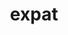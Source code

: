 ---
title: "expat"
layout: cache
categories: [package, develop]
meta: {"compilers": ["apple-clang@16.0.0", "cce@18.0.0", "gcc@10.2.1", "gcc@10.3.0", "gcc@10.5.0", "gcc@11.1.0", "gcc@11.4.0", "gcc@12.3.0", "gcc@12.4.0", "gcc@13.2.0", "gcc@13.3.0", "gcc@7.3.1", "gcc@7.5.0", "gcc@9.4.0", "intel-oneapi-compilers@2024.1.0", "intel-oneapi-compilers@2025.1.0", "msvc@19.39.33523"], "num_specs": 51, "num_specs_by_stack": {"aws-isc": 1, "aws-isc-aarch64": 1, "aws-pcluster-neoverse_v1": 2, "aws-pcluster-x86_64_v4": 4, "bootstrap-aarch64-darwin": 2, "bootstrap-x86_64-linux-gnu": 2, "build_systems": 2, "data-vis-sdk": 2, "developer-tools": 1, "developer-tools-aarch64-linux-gnu": 2, "developer-tools-darwin": 2, "developer-tools-manylinux2014": 1, "developer-tools-x86_64_v3-linux-gnu": 2, "e4s": 2, "e4s-cray-rhel": 3, "e4s-cray-sles": 1, "e4s-neoverse-v2": 2, "e4s-neoverse_v1": 1, "e4s-oneapi": 2, "e4s-power": 1, "e4s-rocm-external": 2, "gpu-tests": 3, "hep": 2, "ml-darwin-aarch64-mps": 2, "ml-linux-aarch64-cpu": 2, "ml-linux-aarch64-cuda": 2, "ml-linux-x86_64-cpu": 2, "ml-linux-x86_64-cuda": 2, "ml-linux-x86_64-rocm": 2, "radiuss": 2, "radiuss-aws": 2, "radiuss-aws-aarch64": 4, "root": 51, "tutorial": 4, "windows-vis": 4}, "oss": ["amzn2", "centos7", "rhel8", "sequoia", "sle_hpc15", "ubuntu18.04", "ubuntu20.04", "ubuntu22.04", "ubuntu24.04", "windows10.0.20348"], "platforms": ["darwin", "linux", "windows"], "stacks": ["aws-isc", "aws-isc-aarch64", "aws-pcluster-neoverse_v1", "aws-pcluster-x86_64_v4", "bootstrap-aarch64-darwin", "bootstrap-x86_64-linux-gnu", "build_systems", "data-vis-sdk", "developer-tools", "developer-tools-aarch64-linux-gnu", "developer-tools-darwin", "developer-tools-manylinux2014", "developer-tools-x86_64_v3-linux-gnu", "e4s", "e4s-cray-rhel", "e4s-cray-sles", "e4s-neoverse-v2", "e4s-neoverse_v1", "e4s-oneapi", "e4s-power", "e4s-rocm-external", "gpu-tests", "hep", "ml-darwin-aarch64-mps", "ml-linux-aarch64-cpu", "ml-linux-aarch64-cuda", "ml-linux-x86_64-cpu", "ml-linux-x86_64-cuda", "ml-linux-x86_64-rocm", "radiuss", "radiuss-aws", "radiuss-aws-aarch64", "root", "tutorial", "windows-vis"], "targets": ["aarch64", "neoverse_v1", "neoverse_v2", "ppc64le", "x86_64", "x86_64_v3", "x86_64_v4"], "versions": ["2.5.0", "2.6.2", "2.6.4", "2.7.1"]}
spec_details: [{"compiler": "gcc@11.4.0", "hash": "2h3bbs7upewx6fxcqaa5dmbb3b7rn6e7", "os": "ubuntu22.04", "platform": "linux", "size": "-", "stacks": ["e4s-neoverse-v2", "root"], "target": "neoverse_v2", "variants": ["build_system=autotools", "+libbsd"], "versions": ["2.7.1"]}, {"compiler": "gcc@10.2.1", "hash": "3x2bnolru4qjnsb3vxpp5kbw4onttiyp", "os": "centos7", "platform": "linux", "size": "-", "stacks": ["developer-tools-manylinux2014", "root"], "target": "x86_64_v3", "variants": ["build_system=autotools", "+libbsd"], "versions": ["2.6.4"]}, {"compiler": "gcc@9.4.0", "hash": "4bpojfomh7jqe7u6unyi7z7yf3opuhkh", "os": "ubuntu20.04", "platform": "linux", "size": "-", "stacks": ["e4s-power", "root"], "target": "ppc64le", "variants": ["build_system=autotools", "+libbsd"], "versions": ["2.6.4"]}, {"compiler": "gcc@11.4.0", "hash": "4bucnkyyoj26yft5eazpwt5l4tndgdpo", "os": "ubuntu22.04", "platform": "linux", "size": "-", "stacks": ["e4s-neoverse_v1", "root"], "target": "neoverse_v1", "variants": ["build_system=autotools", "+libbsd"], "versions": ["2.6.4"]}, {"compiler": "msvc@19.39.33523", "hash": "4d7d2e63iai43lwcud4q5yfcn3f3jhko", "os": "windows10.0.20348", "platform": "windows", "size": "-", "stacks": ["root", "windows-vis"], "target": "x86_64", "variants": ["build_system=cmake", "build_type=Release", "generator=ninja", "~ipo", "~libbsd", "+shared"], "versions": ["2.7.1"]}, {"compiler": "gcc@7.3.1", "hash": "4jkuv7pyayw4luz53lmz4cwaqviozbn5", "os": "amzn2", "platform": "linux", "size": "-", "stacks": ["radiuss-aws-aarch64", "root"], "target": "aarch64", "variants": ["build_system=autotools", "+libbsd"], "versions": ["2.7.1"]}, {"compiler": "gcc@11.1.0", "hash": "5seusroqlpoegfat577lwxtmnknoepmo", "os": "ubuntu20.04", "platform": "linux", "size": "-", "stacks": ["gpu-tests", "root"], "target": "x86_64_v3", "variants": ["build_system=autotools", "+libbsd"], "versions": ["2.5.0"]}, {"compiler": "gcc@13.2.0", "hash": "6hsgi3zqua26ae2qzy44nlkbwrvlgwc2", "os": "ubuntu24.04", "platform": "linux", "size": "-", "stacks": ["ml-linux-aarch64-cpu", "ml-linux-aarch64-cuda", "root"], "target": "aarch64", "variants": ["build_system=autotools", "+libbsd"], "versions": ["2.7.1"]}, {"compiler": "gcc@12.3.0", "hash": "7or7fs3n43rdw7j2ziyrog5gl6d3zbfa", "os": "ubuntu22.04", "platform": "linux", "size": "-", "stacks": ["root", "tutorial"], "target": "x86_64_v3", "variants": ["build_system=autotools", "+libbsd"], "versions": ["2.7.1"]}, {"compiler": "intel-oneapi-compilers@2025.1.0", "hash": "adtlgq763gywizjt5overdtbysio74ny", "os": "ubuntu22.04", "platform": "linux", "size": "-", "stacks": ["e4s-oneapi", "root"], "target": "x86_64_v3", "variants": ["build_system=autotools", "+libbsd"], "versions": ["2.7.1"]}, {"compiler": "gcc@13.3.0", "hash": "airokxk5xdmfhumwi6hkx6bnprdmkg2q", "os": "rhel8", "platform": "linux", "size": "-", "stacks": ["developer-tools-aarch64-linux-gnu", "root"], "target": "aarch64", "variants": ["build_system=autotools", "+libbsd"], "versions": ["2.7.1"]}, {"compiler": "gcc@7.3.1", "hash": "bxdse7sesflpj6ddc23sncjpfrzyyej5", "os": "amzn2", "platform": "linux", "size": "-", "stacks": ["aws-isc", "root"], "target": "x86_64_v3", "variants": ["build_system=autotools", "+libbsd"], "versions": ["2.6.4"]}, {"compiler": "gcc@11.1.0", "hash": "bxhlovzkntz4tbve44op3pjzy2gphnp5", "os": "ubuntu20.04", "platform": "linux", "size": "-", "stacks": ["gpu-tests", "root"], "target": "x86_64_v3", "variants": ["build_system=autotools", "+libbsd"], "versions": ["2.5.0"]}, {"compiler": "intel-oneapi-compilers@2024.1.0", "hash": "cg4g2qp6l6leg3unobylnfgn5r7ovi4n", "os": "amzn2", "platform": "linux", "size": "-", "stacks": ["aws-pcluster-x86_64_v4", "root"], "target": "x86_64_v4", "variants": ["build_system=autotools", "+libbsd"], "versions": ["2.7.1"]}, {"compiler": "apple-clang@16.0.0", "hash": "dsfvau6cyvrnxddihlmksoihtmrk2y6t", "os": "sequoia", "platform": "darwin", "size": "-", "stacks": ["bootstrap-aarch64-darwin", "developer-tools-darwin", "ml-darwin-aarch64-mps", "root"], "target": "aarch64", "variants": ["build_system=autotools", "~libbsd"], "versions": ["2.7.1"]}, {"compiler": "gcc@11.4.0", "hash": "euly5c47w3wumzokj7v2oviqa7547a3i", "os": "ubuntu22.04", "platform": "linux", "size": "-", "stacks": ["e4s-neoverse-v2", "root"], "target": "neoverse_v2", "variants": ["build_system=autotools", "+libbsd"], "versions": ["2.7.1"]}, {"compiler": "gcc@10.5.0", "hash": "f4khuyj2m244vec2ndp6q3y2iixnx6ka", "os": "centos7", "platform": "linux", "size": "-", "stacks": ["developer-tools-x86_64_v3-linux-gnu", "root"], "target": "x86_64_v3", "variants": ["build_system=autotools", "+libbsd"], "versions": ["2.7.1"]}, {"compiler": "gcc@12.4.0", "hash": "f4s42syhjtmtedpczqooajmh72njra2r", "os": "amzn2", "platform": "linux", "size": "-", "stacks": ["aws-pcluster-neoverse_v1", "root"], "target": "neoverse_v1", "variants": ["build_system=autotools", "+libbsd"], "versions": ["2.7.1"]}, {"compiler": "gcc@7.3.1", "hash": "fppq3z33iz7fu64bwkpauulw6h32zrj4", "os": "amzn2", "platform": "linux", "size": "-", "stacks": ["aws-isc-aarch64", "root"], "target": "aarch64", "variants": ["build_system=autotools", "+libbsd"], "versions": ["2.6.4"]}, {"compiler": "cce@18.0.0", "hash": "gu5463pibnupm4a4gasixfsgrjklbsf6", "os": "rhel8", "platform": "linux", "size": "-", "stacks": ["e4s-cray-rhel", "root"], "target": "x86_64_v3", "variants": ["build_system=autotools", "+libbsd"], "versions": ["2.7.1"]}, {"compiler": "gcc@13.2.0", "hash": "gwhyuq3dngvansrghix3qqg3cnvj2u5s", "os": "ubuntu24.04", "platform": "linux", "size": "-", "stacks": ["bootstrap-x86_64-linux-gnu", "ml-linux-x86_64-cpu", "ml-linux-x86_64-cuda", "ml-linux-x86_64-rocm", "root"], "target": "x86_64_v3", "variants": ["build_system=autotools", "+libbsd"], "versions": ["2.7.1"]}, {"compiler": "gcc@7.5.0", "hash": "h276sxe4ojo3wik6ddqbn2tygzvihltu", "os": "ubuntu18.04", "platform": "linux", "size": "-", "stacks": ["build_systems", "radiuss", "root"], "target": "x86_64_v3", "variants": ["build_system=autotools", "+libbsd"], "versions": ["2.7.1"]}, {"compiler": "gcc@7.5.0", "hash": "hk52kx2whijlhyvwq2mi3esozm5v5kmc", "os": "ubuntu18.04", "platform": "linux", "size": "-", "stacks": ["build_systems", "radiuss", "root"], "target": "x86_64_v3", "variants": ["build_system=autotools", "+libbsd"], "versions": ["2.7.1"]}, {"compiler": "gcc@7.3.1", "hash": "i52zyqwzgmfx2ntuw3oaykoeq2jlf6gz", "os": "amzn2", "platform": "linux", "size": "-", "stacks": ["radiuss-aws-aarch64", "root"], "target": "aarch64", "variants": ["build_system=autotools", "+libbsd"], "versions": ["2.7.1"]}, {"compiler": "intel-oneapi-compilers@2024.1.0", "hash": "iagpx34esgamt5ry76y7ykj7hoz3p4yp", "os": "amzn2", "platform": "linux", "size": "-", "stacks": ["aws-pcluster-x86_64_v4", "root"], "target": "x86_64_v3", "variants": ["build_system=autotools", "+libbsd"], "versions": ["2.7.1"]}, {"compiler": "gcc@7.5.0", "hash": "ifirawv7bjezymox7ly745tg2rvddvat", "os": "ubuntu18.04", "platform": "linux", "size": "-", "stacks": ["developer-tools", "root"], "target": "x86_64_v3", "variants": ["build_system=autotools", "+libbsd"], "versions": ["2.6.2"]}, {"compiler": "cce@18.0.0", "hash": "jieuy5c2v33wsnp4rproctj52tv6yqlv", "os": "rhel8", "platform": "linux", "size": "-", "stacks": ["e4s-cray-rhel", "root"], "target": "x86_64_v3", "variants": ["build_system=autotools", "+libbsd"], "versions": ["2.7.1"]}, {"compiler": "gcc@11.1.0", "hash": "kdnip4vzwsqxbez3oarlv53rwppye7up", "os": "ubuntu20.04", "platform": "linux", "size": "-", "stacks": ["data-vis-sdk", "root"], "target": "x86_64_v3", "variants": ["build_system=autotools", "+libbsd"], "versions": ["2.7.1"]}, {"compiler": "gcc@11.1.0", "hash": "lm5zwycahuekorxowsjpbgzdpdbcbctc", "os": "ubuntu20.04", "platform": "linux", "size": "-", "stacks": ["gpu-tests", "root"], "target": "x86_64_v3", "variants": ["build_system=autotools", "+libbsd"], "versions": ["2.5.0"]}, {"compiler": "cce@18.0.0", "hash": "lnsga5qg2f6rpgf6qa5oabh3yse5e6b7", "os": "rhel8", "platform": "linux", "size": "-", "stacks": ["e4s-cray-rhel", "root"], "target": "x86_64_v3", "variants": ["build_system=autotools", "+libbsd"], "versions": ["2.7.1"]}, {"compiler": "gcc@11.1.0", "hash": "m3inyjhzsdeht74qu5kr5gd4iexnmhez", "os": "ubuntu20.04", "platform": "linux", "size": "-", "stacks": ["data-vis-sdk", "root"], "target": "x86_64_v3", "variants": ["build_system=autotools", "+libbsd"], "versions": ["2.7.1"]}, {"compiler": "intel-oneapi-compilers@2024.1.0", "hash": "mhbjleny66456vmcoiypvehuxwblb2wl", "os": "amzn2", "platform": "linux", "size": "-", "stacks": ["aws-pcluster-x86_64_v4", "root"], "target": "x86_64_v4", "variants": ["build_system=autotools", "+libbsd"], "versions": ["2.7.1"]}, {"compiler": "gcc@7.3.1", "hash": "mydbnyhnlz7zhf7b3vip3tzdxm3beirq", "os": "amzn2", "platform": "linux", "size": "-", "stacks": ["radiuss-aws", "root"], "target": "x86_64_v3", "variants": ["build_system=autotools", "+libbsd"], "versions": ["2.7.1"]}, {"compiler": "gcc@13.2.0", "hash": "mzqfcrlv5wm5htd2muj6ikoe722xxwe2", "os": "ubuntu24.04", "platform": "linux", "size": "-", "stacks": ["bootstrap-x86_64-linux-gnu", "ml-linux-x86_64-cpu", "ml-linux-x86_64-cuda", "ml-linux-x86_64-rocm", "root"], "target": "x86_64_v3", "variants": ["build_system=autotools", "+libbsd"], "versions": ["2.7.1"]}, {"compiler": "gcc@12.3.0", "hash": "p6sqciysqusffc7pr3hpxzxuufweetzk", "os": "ubuntu22.04", "platform": "linux", "size": "-", "stacks": ["root", "tutorial"], "target": "x86_64_v3", "variants": ["build_system=autotools", "+libbsd"], "versions": ["2.7.1"]}, {"compiler": "gcc@7.3.1", "hash": "qmmjtgjva5ltugyollpxpgxvyyqezgog", "os": "amzn2", "platform": "linux", "size": "-", "stacks": ["radiuss-aws-aarch64", "root"], "target": "aarch64", "variants": ["build_system=autotools", "+libbsd"], "versions": ["2.7.1"]}, {"compiler": "gcc@7.3.1", "hash": "rseh7xwm47jqpwfqf2i3gedlxed3lq72", "os": "amzn2", "platform": "linux", "size": "-", "stacks": ["radiuss-aws-aarch64", "root"], "target": "aarch64", "variants": ["build_system=autotools", "+libbsd"], "versions": ["2.7.1"]}, {"compiler": "gcc@11.4.0", "hash": "rwxzlfi36zfw66iz4xsss7d3ce47sfmt", "os": "ubuntu22.04", "platform": "linux", "size": "-", "stacks": ["e4s", "e4s-rocm-external", "hep", "root", "tutorial"], "target": "x86_64_v3", "variants": ["build_system=autotools", "+libbsd"], "versions": ["2.7.1"]}, {"compiler": "gcc@10.3.0", "hash": "skqdmi5prgoozui36rz2iza3qa5rojc6", "os": "sle_hpc15", "platform": "linux", "size": "-", "stacks": ["e4s-cray-sles", "root"], "target": "x86_64_v4", "variants": ["build_system=autotools", "+libbsd"], "versions": ["2.6.4"]}, {"compiler": "intel-oneapi-compilers@2024.1.0", "hash": "tauxgtprmf7w7qg6uqjqnz5xgvbtdpli", "os": "amzn2", "platform": "linux", "size": "-", "stacks": ["aws-pcluster-x86_64_v4", "root"], "target": "x86_64_v3", "variants": ["build_system=autotools", "+libbsd"], "versions": ["2.7.1"]}, {"compiler": "gcc@12.4.0", "hash": "teebqukq7xj5axgpvqxb2kczpmkk3mbe", "os": "amzn2", "platform": "linux", "size": "-", "stacks": ["aws-pcluster-neoverse_v1", "root"], "target": "neoverse_v1", "variants": ["build_system=autotools", "+libbsd"], "versions": ["2.7.1"]}, {"compiler": "msvc@19.39.33523", "hash": "u47yuxk67ndcypauy33tmecniipackmj", "os": "windows10.0.20348", "platform": "windows", "size": "-", "stacks": ["root", "windows-vis"], "target": "x86_64", "variants": ["build_system=cmake", "build_type=Release", "generator=ninja", "~ipo", "~libbsd", "+shared"], "versions": ["2.7.1"]}, {"compiler": "msvc@19.39.33523", "hash": "ulvlhkkb5n6f4x77fbz7e5p6e2ld7loe", "os": "windows10.0.20348", "platform": "windows", "size": "-", "stacks": ["root", "windows-vis"], "target": "x86_64", "variants": ["build_system=cmake", "build_type=Release", "generator=ninja", "~ipo", "~libbsd", "+shared"], "versions": ["2.7.1"]}, {"compiler": "msvc@19.39.33523", "hash": "upiaoobyulorukfvrp65yl4zb6huflsg", "os": "windows10.0.20348", "platform": "windows", "size": "-", "stacks": ["root", "windows-vis"], "target": "x86_64", "variants": ["build_system=cmake", "build_type=Release", "generator=ninja", "~ipo", "~libbsd", "+shared"], "versions": ["2.7.1"]}, {"compiler": "apple-clang@16.0.0", "hash": "utdqzd4bjesvcv5cx4hgjflajhkikt6l", "os": "sequoia", "platform": "darwin", "size": "-", "stacks": ["bootstrap-aarch64-darwin", "developer-tools-darwin", "ml-darwin-aarch64-mps", "root"], "target": "aarch64", "variants": ["build_system=autotools", "~libbsd"], "versions": ["2.7.1"]}, {"compiler": "intel-oneapi-compilers@2025.1.0", "hash": "w24ympkr7syahspj5qlivyphr4trbrli", "os": "ubuntu22.04", "platform": "linux", "size": "-", "stacks": ["e4s-oneapi", "root"], "target": "x86_64_v3", "variants": ["build_system=autotools", "+libbsd"], "versions": ["2.7.1"]}, {"compiler": "gcc@13.2.0", "hash": "wwtc6v453r4of57knjdx7vj3zh7jskc4", "os": "ubuntu24.04", "platform": "linux", "size": "-", "stacks": ["ml-linux-aarch64-cpu", "ml-linux-aarch64-cuda", "root"], "target": "aarch64", "variants": ["build_system=autotools", "+libbsd"], "versions": ["2.7.1"]}, {"compiler": "gcc@10.5.0", "hash": "x75bi6zf6blqo6gooefsvh6qlgn77jt2", "os": "centos7", "platform": "linux", "size": "-", "stacks": ["developer-tools-x86_64_v3-linux-gnu", "root"], "target": "x86_64_v3", "variants": ["build_system=autotools", "+libbsd"], "versions": ["2.7.1"]}, {"compiler": "gcc@7.3.1", "hash": "x7ykegdjayp6hbqx2ukumkvudz43ngs3", "os": "amzn2", "platform": "linux", "size": "-", "stacks": ["radiuss-aws", "root"], "target": "x86_64_v3", "variants": ["build_system=autotools", "+libbsd"], "versions": ["2.7.1"]}, {"compiler": "gcc@13.3.0", "hash": "xqtouqayeriyoboef6fpsdopg2ekpeth", "os": "rhel8", "platform": "linux", "size": "-", "stacks": ["developer-tools-aarch64-linux-gnu", "root"], "target": "aarch64", "variants": ["build_system=autotools", "+libbsd"], "versions": ["2.7.1"]}, {"compiler": "gcc@11.4.0", "hash": "yg73z3qh2f6mrxah5p3hc4kefixfslv3", "os": "ubuntu22.04", "platform": "linux", "size": "-", "stacks": ["e4s", "e4s-rocm-external", "hep", "root", "tutorial"], "target": "x86_64_v3", "variants": ["build_system=autotools", "+libbsd"], "versions": ["2.7.1"]}]
---